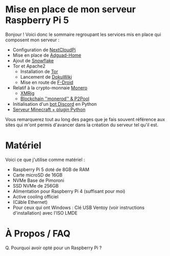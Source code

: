 # Mise en place de mon serveur Raspberry Pi 5
Bonjour ! Voici donc le sommaire regroupant les services mis en place qui composent mon serveur :
* Configuration de [NextCloudPi](nextcloudpi)
* Mise en place de [Adguad-Home](Adguard-Home)
* Ajout de [Snowflake](snowflake)
* Tor et Apache2
  * Installation de [Tor](tor)
  * Lancement de [DokuWiki](dokuwiki)
  * Mise en route de [F-Droid](fdroid)
* Relatif à la crypto-monnaie [Monero](https://www.getmonero.org)
  * [XMRig](xmrig)
  * [Blockchain ''monerod'' & P2Pool](monerod-p2pool)
* Initialisation d'un [bot Discord](discord-py) en Python
* [Serveur Minecraft + plugin Python](minecraft)

Vous remarquerez tout au long des pages que je fais souvent référence aux sites qui m'ont permis d'avancer dans la création du serveur tel qu'il est.

# Matériel
Voici ce que j'utilise comme matériel :
  * Raspberry Pi 5 doté de 8GB de RAM
  * Carte microSD de 16GB
  * NVMe Base de Pimoroni
  * SSD NVMe de 256GB
  * Alimentation pour Raspberry Pi 4 (suffisant pour moi)
  * Active cooling officiel
  * (Câble Ethernet)
  * Pour ceux qui ont Windows : Clé USB Ventoy (voir instructions d'installation) avec l'ISO LMDE

# À Propos / FAQ
Q. Pourquoi avoir opté pour un Raspberry Pi ?
